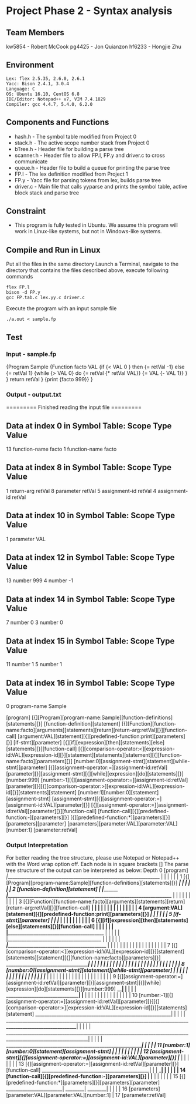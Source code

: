 # Project Phase 2 - Syntax analysis

## Team Members
kw5854 - Robert McCook
pg4425 - Jon Quianzon
hf6233 - Hongjie Zhu

## Environment
```
Lex: flex 2.5.35, 2.6.0, 2.6.1
Yacc: Bison 2.4.1, 3.0.4
Language: C
OS: Ubuntu 16.10, CentOS 6.8
IDE/Editor: Notepad++ v7, VIM 7.4.1829
Compiler: gcc 4.4.7, 5.4.0, 6.2.0
```

## Components and Functions
* hash.h - The symbol table modified from Project 0
* stack.h - The active scope number stack from Project 0
* bTree.h - Header file for building a parse tree
* scanner.h - Header file to allow FP.l, FP.y and driver.c to cross communicate
* queue.h - Header file to build a queue for printing the parse tree
* FP.l - The lex definition modified from Project 1
* FP.y - Yacc file for parsing tokens from lex, builds parse tree
* driver.c - Main file that calls yyparse and prints the symbol table, active block stack and parse tree

## Constraint
* This program is fully tested in Ubuntu. We assume this program will work in Linux-like systems, but not in Windows-like systems.

## Compile and Run in Linux
Put all the files in the same directory 
Launch a Terminal, navigate to the directory that contains the files described above, execute following commands
```
flex FP.l
bison -d FP.y
gcc FP.tab.c lex.yy.c driver.c
```
Execute the program with an input sample file
```
./a.out < sample.fp
```

## Test
### Input - sample.fp
{Program Sample
    {Function facto VAL
        {if {< VAL 0 }
        then {= retVal -1}
        else {= retVal 1}
            {while {> VAL 0} do
                {= retVal {* retVal VAL}}
                {= VAL {- VAL 1}}
            }
        }
        return retVal
    }
    {print {facto 999}}
}
### Output - output.txt
========= Finished reading the input file =========

Data at index 0 in Symbol Table:
Scope	Type                 Value
---------------------------------------
13      function-name        facto
1       function-name        facto

Data at index 8 in Symbol Table:
Scope	Type                 Value
---------------------------------------
1       return-arg           retVal
8       parameter            retVal
5       assignment-id        retVal
4       assignment-id        retVal

Data at index 10 in Symbol Table:
Scope	Type                 Value
---------------------------------------
1       parameter            VAL

Data at index 12 in Symbol Table:
Scope	Type                 Value
---------------------------------------
13      number               999
4       number               -1

Data at index 14 in Symbol Table:
Scope	Type                 Value
---------------------------------------
7       number               0
3       number               0

Data at index 15 in Symbol Table:
Scope	Type                 Value
---------------------------------------
11      number               1
5       number               1

Data at index 16 in Symbol Table:
Scope	Type                 Value
---------------------------------------
0       program-name         Sample


[program]
  [{][Program][program-name:Sample][function-definitions][statements][}]
    [function-definition][statement]
      [{][Function][function-name:facto][arguments][statements][return][return-arg:retVal][}][function-call]
        [argument:VAL][statement][{][predefined-function:print][parameters][}]
          [if-stmt][parameter]
            [{][if][expression][then][statements][else][statements][}][function-call]
              [{][comparison-operator:<][expression-id:VAL][expression-id][}][statement][statements][statement][{][function-name:facto][parameters][}]
                [number:0][assignment-stmt][statement][while-stmt][parameter]
                  [{][assignment-operator:=][assignment-id:retVal][parameter][}][assignment-stmt][{][while][expression][do][statements][}][number:999]
                    [number:-1][{][assignment-operator:=][assignment-id:retVal][parameter][}][{][comparison-operator:>][expression-id:VAL][expression-id][}][statements][statement]
                      [number:1][number:0][statement][assignment-stmt]
                        [assignment-stmt][{][assignment-operator:=][assignment-id:VAL][parameter][}]
                          [{][assignment-operator:=][assignment-id:retVal][parameter][}][function-call]
                            [function-call][{][predefined-function:-][parameters][}]
                              [{][predefined-function:*][parameters][}][parameters][parameter]
                                [parameters][parameter:VAL][parameter:VAL][number:1]
                                  [parameter:retVal]

### Output Interpretation
For better reading the tree structure, please use Notepad or Notepad++ with the Word wrap option off.
Each node is in square brackets []
The parse tree structure of the output can be interpreted as below:
Depth
 0    [program]
         _|__________________________________________________________________
         |     |              |                    |                 |      |
 1      [{][Program][program-name:Sample][function-definitions][statements][}]
                    _______________________________|                 |
                    |               _________________________________|
                    |               |
 2        [function-definition][statement]
                    |               |______________________________________________________________________
             _______|_____________________________________________________________________________        |
             |      |               |              |          |          |            |          |        |
 3          [{][Function][function-name:facto][arguments][statements][return][return-arg:retVal][}][function-call]
                     ______________________________|          |                                           |
                     |            ____________________________|                                           |
                     |            |     __________________________________________________________________|
                     |            |     |             |                   |       |
 4            [argument:VAL][statement][{][predefined-function:print][parameters][}]
                   _______________|                                       |
                   |          ____________________________________________|
                   |          |
 5              [if-stmt][parameter]
                   |          |____________________________________________________
                   |_______________________________________________________       |
                   |   |      |        |        |        |        |       |       |
 6                [{][if][expression][then][statements][else][statements][}][function-call]
                              |                 |                 |               |________________________________________________________________________
                              |                 |                 |_____________________________________________      |           |               |       |
                              |                 |________________________________________           |          |      |           |               |       |
                     _________|___________________________________________________      |           |          |      |           |               |       |
                     |        |                   |                   |          |      |           |          |      |           |               |       |
 7                  [{][comparison-operator:<][expression-id:VAL][expression-id][}][statement][statements][statement][{][function-name:facto][parameters][}]
                          ____________________________________________|                 |           |          |                                  |
                          |               ______________________________________________|           |          |                                  |
                          |               |           ______________________________________________|          |                                  |
                          |               |           |           _____________________________________________|                                  |
                          |               |           |           |           ____________________________________________________________________|
                          |               |           |           |           |
 8                    [number:0][assignment-stmt][statement][while-stmt][parameter]
                                          |           |           |           |________________________________________________________________________
                                          |           |           |____________________________________________________________________________       |
                                          |           |_________________________________________        |    |        |       |       |       |       |
                         _________________|__________________________________________          |        |    |        |       |       |       |       |
                         |                |                  |               |      |          |        |    |        |       |       |       |       |
 9                      [{][assignment-operator:=][assignment-id:retVal][parameter][}][assignment-stmt][{][while][expression][do][statements][}][number:999]
                               ______________________________________________|                 |                      |               |____________________________________________
                               |      _________________________________________________________|__  __________________|__________________________________________      |          |
                               |      |            |                    |                |       |  |            |                  |                   |       |      |          |
10                        [number:-1][{][assignment-operator:=][assignment-id:retVal][parameter][}][{][comparison-operator:>][expression-id:VAL][expression-id][}][statements][statement]
                               __________________________________________________________|                                                              |              |          |
                               |            ____________________________________________________________________________________________________________|              |          |
                               |            |         _________________________________________________________________________________________________________________|          |
                               |            |         |          _________________________________________________________________________________________________________________|
                               |            |         |          |
11                          [number:1][number:0][statement][assignment-stmt]
                                      ________________|          |
                                      |         _________________|_______________________________________
                                      |         |             |                   |              |      |
12                            [assignment-stmt][{][assignment-operator:=][assignment-id:VAL][parameter][}]
                                 _____|______________________________________________________    |
                                 |            |                    |                 |      |    |
13                              [{][assignment-operator:=][assignment-id:retVal][parameter][}][function-call]
                                       ______________________________________________|           |
                                       |          _______________________________________________|
                                       |          |             |                |      |
14                                [function-call][{][predefined-function:-][parameters][}]
                                     __|____________________________________     |____________
                                     |          |                   |      |     |           |
15                                  [{][predefined-function:*][parameters][}][parameters][parameter]
                                            ________________________|   ________|   ________|
                                            |            |              |           |
16                                    [parameters][parameter:VAL][parameter:VAL][number:1]
                                            |
17                                      [parameter:retVal]
